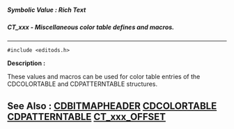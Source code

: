##### Symbolic Value : Rich Text
##### CT_xxx - Miscellaneous color table defines and macros.
---
```
#include <editods.h>
```
**Description :**

These values and macros can be used for color table entries of the CDCOLORTABLE 
and CDPATTERNTABLE structures.  

**See Also :**
[CDBITMAPHEADER](/domino-c-api-docs/reference/Data/CDBITMAPHEADER)
[CDCOLORTABLE](/domino-c-api-docs/reference/Data/CDCOLORTABLE)
[CDPATTERNTABLE](/domino-c-api-docs/reference/Data/CDPATTERNTABLE)
[CT_xxx_OFFSET](/domino-c-api-docs/reference/Symb/CT_xxx_OFFSET)
---
